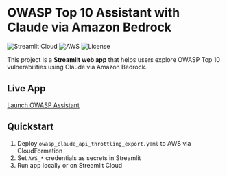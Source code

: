 # OWASP Top 10 Assistant with Claude via Amazon Bedrock

![Streamlit Cloud](https://img.shields.io/badge/Deployed%20on-Streamlit%20Cloud-blueviolet)
![AWS](https://img.shields.io/badge/Powered%20by-Amazon%20Bedrock-orange)
![License](https://img.shields.io/github/license/your-username/owasp-bedrock-assistant)

This project is a **Streamlit web app** that helps users explore OWASP Top 10 vulnerabilities using Claude via Amazon Bedrock.

## Live App
[Launch OWASP Assistant](https://your-app-name.streamlit.app)

## Quickstart
1. Deploy `owasp_claude_api_throttling_export.yaml` to AWS via CloudFormation
2. Set `AWS_*` credentials as secrets in Streamlit
3. Run app locally or on Streamlit Cloud
